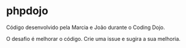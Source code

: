 # phpdojo

Código desenvolvido pela Marcia e João durante o Coding Dojo.

O desafio é melhorar o código. Crie uma issue e sugira a sua melhoria.
